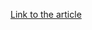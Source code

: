 [Link to the article](https://www.securityweek.com/south-korea-fines-meta-15-million-for-illegally-collecting-information-on-facebook-users/)
